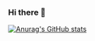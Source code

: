 ### Hi there 👋
[![Anurag's GitHub stats](https://github-readme-stats.vercel.app/api?username=Wataru-Oshima-Tokyo)](https://github.com/anuraghazra/github-readme-stats)

<!--
**Wataru-Oshima-Tokyo/Wataru-Oshima-Tokyo** is a ✨ _special_ ✨ repository because its `README.md` (this file) appears on your GitHub profile.

Here are some ideas to get you started:

- 🔭 I’m currently working on ...
- 🌱 I’m currently learning ...
- 👯 I’m looking to collaborate on ...
- 🤔 I’m looking for help with ...
- 💬 Ask me about ...
- 📫 How to reach me: ...
- 😄 Pronouns: ...
- ⚡ Fun fact: ...
-->
